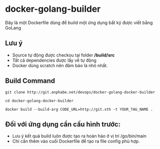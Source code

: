 # docker-golang-builder
Đây là một Dockerfile dùng để build một ứng dụng bất ký được viết bằng GoLang


## Lưu ý
- Source tự động được checkou tại folder **/build/src**
- Tất cả dependencies được lấy về tự động
- Docker dùng scratch nên đảm bảo là nhỏ nhất.

## Build Command

```
git clone http://git.anphabe.net/devops/docker-golang-docker-builder 

cd docker-golang-docker-builder

docker build --build-arg CODE_URL=http://git.sth -t YOUR_TAG_NAME .
```


## Đối với ứng dụng cần cấu hình trước:
- Lưu ý kết quả build luôn được tạo ra hoàn hảo ở vị trí /go/bin/main
- Chỉ cần thêm vào cuối Dockerfile để tạo ra file config phù hợp.